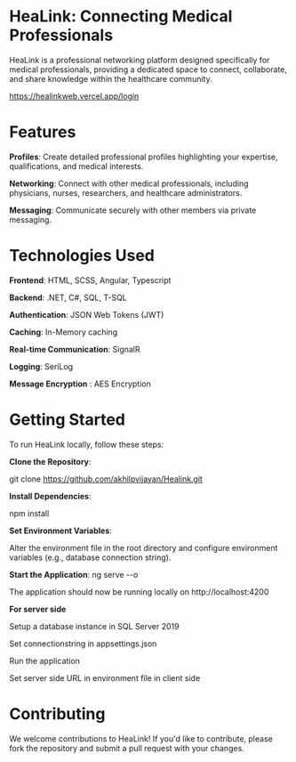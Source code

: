 # HeaLink: Connecting Medical Professionals

HeaLink is a professional networking platform designed specifically for medical professionals, providing a dedicated space to connect, collaborate, and share knowledge within the healthcare community.

https://healinkweb.vercel.app/login

# Features

**Profiles**: Create detailed professional profiles highlighting your expertise, qualifications, and medical interests.

**Networking**: Connect with other medical professionals, including physicians, nurses, researchers, and healthcare administrators.

**Messaging**: Communicate securely with other members via private messaging.

# Technologies Used

**Frontend**: HTML, SCSS, Angular, Typescript

**Backend**: .NET, C#, SQL, T-SQL

**Authentication**: JSON Web Tokens (JWT)

**Caching**: In-Memory caching

**Real-time Communication**: SignalR

**Logging**: SeriLog

**Message Encryption** :  AES Encryption

# Getting Started

To run HeaLink locally, follow these steps:

**Clone the Repository**:

git clone https://github.com/akhilpvijayan/Healink.git

**Install Dependencies**:

npm install

**Set Environment Variables**:

Alter the environment file in the root directory and configure environment variables (e.g., database connection string).

**Start the Application**:
ng serve --o

The application should now be running locally on http://localhost:4200

**For server side**

Setup a database instance in SQL Server 2019

Set connectionstring in appsettings.json

Run the application

Set server side URL in environment file in client side

# Contributing

We welcome contributions to HeaLink! If you'd like to contribute, please fork the repository and submit a pull request with your changes.



